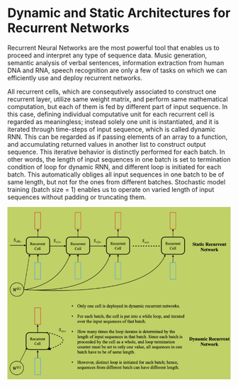 
# Dynamic and Static Architectures for Recurrent Networks

Recurrent Neural Networks are the most powerful tool that enables us to proceed and interpret any type of sequence data. Music generation, 
semantic analysis of verbal sentences, information extraction from human DNA and RNA, speech recognition are only a few of tasks on which 
we can efficiently use and deploy recurrent networks.

All recurrent cells, which are consequtively associated to construct one recurrent layer, utilize same weight matrix, and perform same 
mathematical computation, but each of them is fed by different part of input sequence. In this case, defining individual computative unit 
for each recurrent cell is regarded as meaningless; instead solely one unit is instantiated, and it is iterated through time-steps of input 
sequence, which is called dynamic RNN. This can be regarded as if passing elements of an array to a function, and accumulating returned values 
in another list to construct output sequence. This iterative behavior is distinctly performed for each batch. In other words, the length of 
input sequences in one batch is set to termination condition of loop for dynamic RNN, and different loop is initiated for each batch. This 
automatically obliges all input sequences in one batch to be of same length, but not for the ones from different batches. Stochastic model 
training (batch size = 1) enables us to operate on varied length of input sequences without padding or truncating them.

<p align="center">
  <img src="https://github.com/GoktugGuvercin/Recurrent-Neural-Networks/blob/main/Dynamic%20and%20Static%20RNNs/Dynamic%20and%20Static%20RNNs.png" />
</p>


